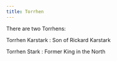 ```yaml
---
title: Torrhen
---
```


There are two Torrhens:

Torrhen Karstark : Son of Rickard Karstark

Torrhen Stark : Former King in the North


